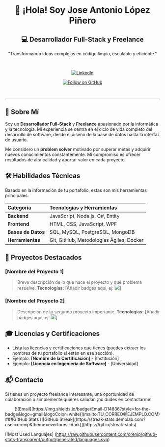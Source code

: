 <div align="center">
  
  <h1 align="center">👋 ¡Hola! Soy Jose Antonio López Piñero</h1>
  
  <h2 align="center">💻 Desarrollador Full-Stack y Freelance</h2>
  
  <p align="center">
    "Transformando ideas complejas en código limpio, escalable y eficiente."
  </p>

  <br/>

  [![LinkedIn](https://img.shields.io/badge/LinkedIn-0077B5?style=for-the-badge&logo=linkedin&logoColor=white)](https://linkedin.com/in/jose-antonio-l-39b2ba227)
  
  [![Follow on GitHub](https://img.shields.io/badge/GitHub-Follow%20Me-blue?style=for-the-badge&logo=github)](https://github.com/orenip?tab=followers) 
  
  <br/>
  
  ---
</div>

## 🚀 Sobre Mí

Soy un **Desarrollador Full-Stack** y **Freelance** apasionado por la informática y la tecnología. Mi experiencia se centra en el ciclo de vida completo del desarrollo de software, desde el diseño de la base de datos hasta la interfaz de usuario. 

Me considero un **problem solver** motivado por superar metas y adquirir nuevos conocimientos constantemente. Mi compromiso es ofrecer resultados de alta calidad y aportar valor en cada proyecto.

## 🛠️ Habilidades Técnicas

Basado en la información de tu portafolio, estas son mis herramientas principales:

| Categoría | Tecnologías y Herramientas |
| :--- | :--- |
| **Backend** | JavaScript, Node.js, C#, Entity |
| **Frontend** | HTML, CSS, JavaScript, WPF |
| **Bases de Datos** | SQL, MySQL, PostgreSQL, MongoDB |
| **Herramientas** | Git, GitHub, Metodologías Ágiles, Docker |

## 🌟 Proyectos Destacados

### [Nombre del Proyecto 1]
> Breve descripción de lo que hace el proyecto y qué problema resuelve.
> **Tecnologías:** [Añadir badges aquí, ej: ![](https://img.shields.io/badge/-React-61DAFB?style=flat-square&logo=react&logoColor=white)]

### [Nombre del Proyecto 2]
> Descripción de tu segundo proyecto importante.
> **Tecnologías:** [Añadir badges aquí, ej: ![](https://img.shields.io/badge/-Node.js-339933?style=flat-square&logo=node.js&logoColor=white)]

## 🎓 Licencias y Certificaciones

* Lista las licencias y certificaciones que tienes (puedes extraer los nombres de tu portafolio si están en esa sección).
* Ejemplo: **[Nombre de la Certificación]** - [Institución]
* Ejemplo: **[Licencia en Ingeniería de Software]** - [Universidad]

## 📬 Contacto

Si tienes un proyecto freelance interesante, una oportunidad de colaboración o simplemente quieres saludar, ¡no dudes en contactarme!

<div align="center">
    [![Email](https://img.shields.io/badge/Email-D14836?style=for-the-badge&logo=gmail&logoColor=white)](mailto:TU_CORREO@EJEMPLO.COM)
</div>
###GitHub Stats
[![GitHub Streak](https://streak-stats.demolab.com?user=orenip&theme=everforest-dark)](https://git.io/streak-stats)

[!Most Used Languajes] (https://raw.githubusercontent.com/orenip/github-stats-transparent/output/generated/languages.svg)
